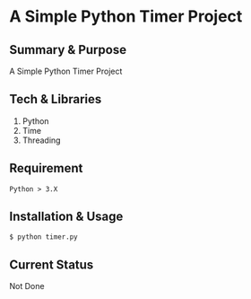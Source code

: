 # A Simple Python Timer Project

## Summary & Purpose
A Simple Python Timer Project

## Tech & Libraries
1. Python
2. Time
3. Threading

## Requirement
```
Python > 3.X
```

## Installation & Usage
```
$ python timer.py
```

## Current Status
Not Done
